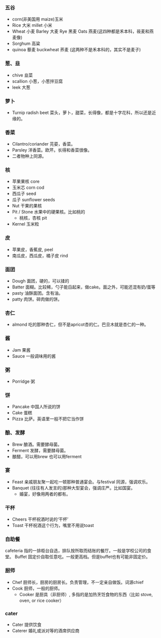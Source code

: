 ### 五谷
- corn(非美国用 maize)玉米
- Rice 大米 millet 小米
- Wheat 小麦 Barley 大麦 Rye 黑麦 Oats 燕麦(这四种都是禾本科，莜麦和燕麦像)
- Sorghum 高粱 
- quinoa 藜麦 buckwheat 荞麦 (这两种不是禾本科的，其实不是麦子)
 
### 葱、韭
- chive 韭菜
- scallion 小葱，小葱拌豆腐
- leek 大葱

### 萝卜
- Turnip radish beet 菜头，萝卜，甜菜，长得像，都是十字花科，所以还是近缘的。

### 香菜
- Cilantro/coriander 芫荽，香菜。
- Parsley 洋香菜。欧芹。长得和香菜很像。
- 二者物种上同源。

### 核 
- 苹果果核 core
- 玉米芯 corn cod
- 西瓜子 seed
- 瓜子 sunflower seeds
- Nut 干果的果核
- Pit / Stone 水果中的硬果核。比如桃的
  - 桃核，杏核 pit
- Kernel 玉米粒

### 皮
- 苹果皮，香蕉皮, peel
- 南瓜皮，西瓜皮，橘子皮 rind

### 面团
- Dough 面团，硬的，可以揉的
- Batter 面糊。比较稀，勺子能舀起来，做cake。面之外，可能还混有奶/蛋等
- pasty 油酥面团。含有油。
- patty 肉饼。碎肉做的饼。

### 杏仁
- almond 吃的那种杏仁，但不是apricot杏的仁。巴旦木就是杏仁的一种。

### 酱
- Jam 果酱
- Sauce 一般调味用的酱

### 粥
- Porridge 粥

### 饼
- Pancake 中国人所说的饼
- Cake 蛋糕
- Pizza 比萨。英语里一般不把它当作饼

### 酿、发酵
- Brew 酿酒。需要酵母菌。
- Ferment 发酵，需要酵母菌。
- 酿醋，可以用brew 也可以用ferment

### 宴
- Feast 亲戚朋友聚一起吃一顿那种普通宴会。与festival 同源，强调欢乐。
- Banquet (往往有人发言的)那种大型宴会，强调庄严。比如国宴。
  - 婚宴，好像用两者的都有。

### 干杯
- Cheers 干杯祝酒时说的‘干杯’
- Toast 干杯祝酒这个行为，嘴里不用说toast

### 自助餐
cafeteria 指的一排柜台自选，排队按所取而结账的餐厅。一般是学校公司的食堂。
Buffet 固定价自取任意吃。一般更高档。但是buffet也有可能非固定价。

### 厨师
- Chef 厨师长，厨房的厨房长。负责管理，不一定亲自做饭。词源chief
- Cook 厨师，一般的厨师。
  - Cooker 是厨具（非厨师）, 多指的是加热烹饪食物的东西（比如 stove, oven, or rice cooker）

### cater
- Cater  提供饮食
- Caterer 婚礼或派对等的酒席供应商
